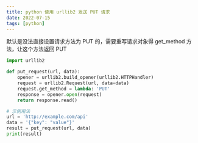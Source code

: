 ```yaml
---
title: python 使用 urllib2 发送 PUT 请求
date: 2022-07-15
tags: [python]
---
```

默认是没法直接设置请求方法为 PUT 的，需要重写请求对象得 get_method 方法，让这个方法返回 PUT
```python
import urllib2

def put_request(url, data):
    opener = urllib2.build_opener(urllib2.HTTPHandler)
    request = urllib2.Request(url, data=data)
    request.get_method = lambda: 'PUT'
    response = opener.open(request)
    return response.read()

# 示例用法
url = 'http://example.com/api'
data = '{"key": "value"}'
result = put_request(url, data)
print(result)
```
